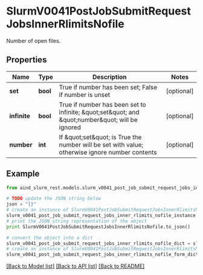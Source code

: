 # SlurmV0041PostJobSubmitRequestJobsInnerRlimitsNofile

Number of open files.

## Properties

Name | Type | Description | Notes
------------ | ------------- | ------------- | -------------
**set** | **bool** | True if number has been set; False if number is unset | [optional] 
**infinite** | **bool** | True if number has been set to infinite; \&quot;set\&quot; and \&quot;number\&quot; will be ignored | [optional] 
**number** | **int** | If \&quot;set\&quot; is True the number will be set with value; otherwise ignore number contents | [optional] 

## Example

```python
from aind_slurm_rest.models.slurm_v0041_post_job_submit_request_jobs_inner_rlimits_nofile import SlurmV0041PostJobSubmitRequestJobsInnerRlimitsNofile

# TODO update the JSON string below
json = "{}"
# create an instance of SlurmV0041PostJobSubmitRequestJobsInnerRlimitsNofile from a JSON string
slurm_v0041_post_job_submit_request_jobs_inner_rlimits_nofile_instance = SlurmV0041PostJobSubmitRequestJobsInnerRlimitsNofile.from_json(json)
# print the JSON string representation of the object
print SlurmV0041PostJobSubmitRequestJobsInnerRlimitsNofile.to_json()

# convert the object into a dict
slurm_v0041_post_job_submit_request_jobs_inner_rlimits_nofile_dict = slurm_v0041_post_job_submit_request_jobs_inner_rlimits_nofile_instance.to_dict()
# create an instance of SlurmV0041PostJobSubmitRequestJobsInnerRlimitsNofile from a dict
slurm_v0041_post_job_submit_request_jobs_inner_rlimits_nofile_form_dict = slurm_v0041_post_job_submit_request_jobs_inner_rlimits_nofile.from_dict(slurm_v0041_post_job_submit_request_jobs_inner_rlimits_nofile_dict)
```
[[Back to Model list]](../README.md#documentation-for-models) [[Back to API list]](../README.md#documentation-for-api-endpoints) [[Back to README]](../README.md)


